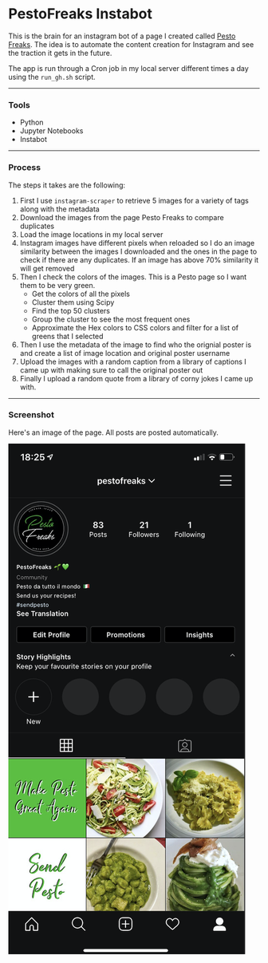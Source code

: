 # PestoFreaks Instabot

This is the brain for an instagram bot of a page I created called [Pesto Freaks](https://www.instagram.com/pestofreaks/). The idea is to automate the content creation for Instagram and see the traction it gets in the future.

The app is run through a Cron job in my local server different times a day using the `run_gh.sh` script.

---

### Tools

- Python
- Jupyter Notebooks
- Instabot

---

### Process

The steps it takes are the following:

1. First I use `instagram-scraper` to retrieve 5 images for a variety of tags along with the metadata
2. Download the images from the page Pesto Freaks to compare duplicates
3. Load the image locations in my local server
4. Instagram images have different pixels when reloaded so I do an image similarity between the images I downloaded and the ones in the page to check if there are any duplicates. If an image has above 70% similarity it will get removed
5. Then I check the colors of the images. This is a Pesto page so I want them to be very green.
   - Get the colors of all the pixels
   - Cluster them using Scipy
   - Find the top 50 clusters
   - Group the cluster to see the most frequent ones
   - Approximate the Hex colors to CSS colors and filter for a list of greens that I selected
6. Then I use the metadata of the image to find who the orignial poster is and create a list of image location and original poster username
7. Upload the images with a random caption from a library of captions I came up with making sure to call the original poster out
8. Finally I upload a random quote from a library of corny jokes I came up with.

---

### Screenshot

Here's an image of the page. All posts are posted automatically.

![](assets/ss.png)
